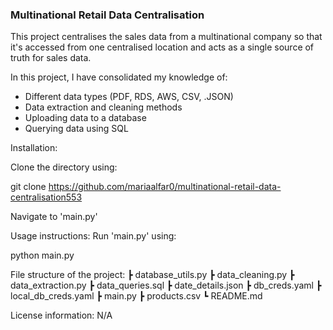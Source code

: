 ### Multinational Retail Data Centralisation

This project centralises the sales data from a multinational company so that it's 
accessed from one centralised location and acts as a single source of truth for 
sales data.

In this project, I have consolidated my knowledge of: 
- Different data types (PDF, RDS, AWS, CSV, .JSON)
- Data extraction and cleaning methods
- Uploading data to a database
- Querying data using SQL

Installation:

Clone the directory using:

git clone https://github.com/mariaalfar0/multinational-retail-data-centralisation553

Navigate to 'main.py'

Usage instructions:
Run 'main.py' using:

python main.py

File structure of the project:
 ┣ database_utils.py
 ┣ data_cleaning.py
 ┣ data_extraction.py
 ┣ data_queries.sql
 ┣ date_details.json
 ┣ db_creds.yaml
 ┣ local_db_creds.yaml
 ┣ main.py
 ┣ products.csv
 ┗ README.md

License information:
N/A
